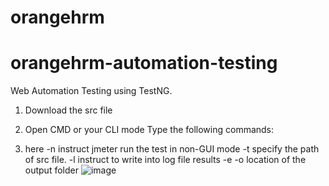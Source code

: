 # orangehrm
# orangehrm-automation-testing
Web Automation Testing using TestNG.
1. Download the src file
2. Open CMD or your CLI mode
Type the following commands:


3. here
 -n   instruct jmeter run the test in non-GUI mode
 -t   specify the path of src file.
 -l    instruct to write into log file results
 -e -o   location of the output folder
![image](https://user-images.githubusercontent.com/32200084/212564056-fa962ee1-1f43-4dc4-8e8c-e700d1b27749.png)





